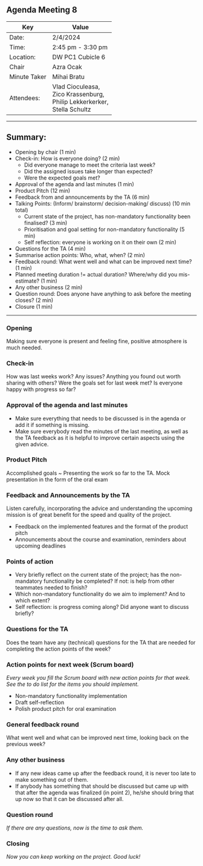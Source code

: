 ## Agenda Meeting 8
|Key | Value                                                                               |  
| --- |-------------------------------------------------------------------------------------|  
| Date: | 2/4/2024                                                                            |  
| Time: | 2:45 pm - 3:30 pm                                                                   |  
| Location: | DW PC1 Cubicle 6                                                                    |  
| Chair | Azra Ocak                                                                           |  
| Minute Taker | Mihai Bratu                                                                         |  
| Attendees: | Vlad Cioculeasa,<br> Zico Krassenburg, <br> Philip Lekkerkerker, <br>Stella Schultz |  
---
## Summary:
- Opening by chair (1 min)
- Check-in: How is everyone doing? (2 min)
    - Did everyone manage to meet the criteria last week?
    - Did the assigned issues take longer than expected?
    - Were the expected goals met?
- Approval of the agenda and last minutes (1 min)
- Product Pitch (12 min)
- Feedback from and announcements by the TA (6 min)
- Talking Points: (Inform/ brainstorm/ decision-making/ discuss) (10 min total)
    - Current state of the project, has non-mandatory functionality been finalised? (3 min)
    - Prioritisation and goal setting for non-mandatory functionality (5 min)
    - Self reflection: everyone is working on it on their own (2 min)
- Questions for the TA (4 min)
- Summarise action points: Who, what, when? (2 min)
- Feedback round: What went well and what can be improved next time? (1 min)
- Planned meeting duration != actual duration? Where/why did you mis-estimate? (1 min)
- Any other business (2 min)
- Question round: Does anyone have anything to ask before the meeting closes? (2 min)
- Closure (1 min)
---
### Opening
Making sure everyone is present and feeling fine, positive atmosphere is much needed.
### Check-in
How was last weeks work? Any issues? Anything you found out worth sharing with others?
Were the goals set for last week met? Is everyone happy with progress so far?
### Approval of the agenda and last minutes
- Make sure everything that needs to be discussed is in the agenda or add it if something is missing.
- Make sure everybody read the minutes of the last meeting, as well as the TA feedback as it is helpful to improve certain aspects using the given advice.
### Product Pitch
Accomplished goals ~ Presenting the work so far to the TA. Mock presentation in the form of the oral exam
### Feedback and Announcements by the TA
Listen carefully, incorporating the advice and understanding the upcoming mission is of great benefit for the speed and quality of the project.
- Feedback on the implemented features and the format of the product pitch
- Announcements about the course and examination, reminders about upcoming deadlines
### Points of action
- Very briefly reflect on the current state of the project; has the non-mandatory functionality be completed? If not: is help from other teammates needed to finish?
- Which non-mandatory functionality do we aim to implement? And to which extent?
- Self reflection: is progress coming along? Did anyone want to discuss briefly?
### Questions for the TA
Does the team have any (technical) questions for the TA that are needed for completing the action points of the week?
### Action points for next week (Scrum board)
*Every week you fill the Scrum board with new action points for that week. See the to do list for the items you should implement.*
- Non-mandatory functionality implementation 
- Draft self-reflection
- Polish product pitch for oral examination
### General feedback round
What went well and what can be improved next time, looking back on the previous week?
### Any other business
- If any new ideas came up after the feedback round, it is never too late to make something out of them.
- If anybody has something that should be discussed but came up with that after the agenda was finalized (in point 2), he/she should bring that up now so that it can be discussed after all.
### Question round
*If there are any questions, now is the time to ask them.*
### Closing
*Now you can keep working on the project. Good luck!*
